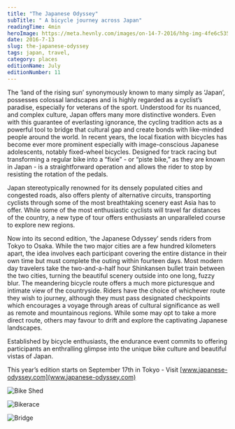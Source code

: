 ```yaml
---
title: "The Japanese Odyssey"
subTitle: " A bicycle journey across Japan"
readingTime: 4min
heroImage: https://meta.hevnly.com/images/on-14-7-2016/hhg-img-4fe6c535-54c0-4745-bcce-15b48e188b7f.png
date: 2016-7-13
slug: the-japanese-odyssey
tags: japan, travel,
category: places
editionName: July
editionNumber: 11
---
```


The ‘land of the rising sun’ synonymously known to many simply as ‘Japan’, possesses colossal landscapes and is highly regarded as a cyclist’s paradise, especially for veterans of the sport. Understood for its nuanced, and complex culture, Japan offers many more distinctive wonders. Even with this guarantee of everlasting ignorance, the cycling tradition acts as a powerful tool to bridge that cultural gap and create bonds with like-minded people around the world. In recent years, the local fixation with bicycles has become ever more prominent especially with image-conscious Japanese adolescents, notably fixed-wheel bicycles. Designed for track racing but transforming a regular bike into a “fixie” - or “piste bike,” as they are known in Japan - is a straightforward operation and allows the rider to stop by resisting the rotation of the pedals.

Japan stereotypically renowned for its densely populated cities and congested roads, also offers plenty of alternative circuits, transporting cyclists through some of the most breathtaking scenery east Asia has to offer. While some of the most enthusiastic cyclists will travel far distances of the country, a new type of tour offers enthusiasts an unparalleled course to explore new regions.               

Now into its second edition, ‘the Japanese Odyssey’ sends riders from Tokyo to Osaka. While the two major cities are a few hundred kilometers apart, the idea involves each participant covering the entire distance in their own time but must complete the outing within fourteen days. Most modern day travelers take the two-and-a-half hour Shinkansen bullet train between the two cities, turning the beautiful scenery outside into one long, fuzzy blur. The meandering bicycle route offers a much more picturesque and intimate view of the countryside. Riders have the choice of whichever route they wish to journey, although they must pass designated checkpoints which encourages a voyage through areas of cultural significance as well as remote and mountainous regions. While some may opt to take a more direct route, others may favour to drift and explore the captivating Japanese landscapes.

Established by bicycle enthusiasts, the endurance event commits to offering participants an enthralling glimpse into the unique bike culture and beautiful vistas of Japan.

This year’s edition starts on September 17th in Tokyo - Visit [www.japanese-odyssey.com](www.japanese-odyssey.com)

![Bike Shed](https://meta.hevnly.com/images/on-15-7-2016/hhg-img-c4d7afcc-df21-4cb2-8228-da094c2f9f7f.png)

![Bikerace](https://meta.hevnly.com/images/on-15-7-2016/hhg-img-aaa3740f-fb2b-4edc-afa4-27aae11fc0f1.png)

![Bridge](https://meta.hevnly.com/images/on-15-7-2016/hhg-img-3c66c860-d1b6-4bd5-91b2-3080d6d0fb73.png)
